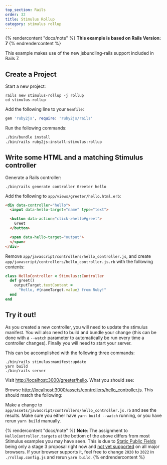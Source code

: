 ```yaml
---
top_section: Rails
order: 32
title: Stimulus Rollup
category: stimulus rollup
---
```


{% rendercontent "docs/note" %}
**This example is based on Rails Version: 7**
{% endrendercontent %}

This example makes use of the new jsbundling-rails support included in Rails
7.

## Create a Project

Start a new project:

```
rails new stimulus-rollup -j rollup
cd stimulus-rollup
```

Add the following line to your `Gemfile`:

```ruby
gem 'ruby2js', require: 'ruby2js/rails'
```

Run the following commands:

```sh
./bin/bundle install
./bin/rails ruby2js:install:stimulus:rollup
```

## Write some HTML and a matching Stimulus controller

Generate a Rails controller:

```
./bin/rails generate controller Greeter hello
```

Add the following to `app/views/greeter/hello.html.erb`:

```html
<div data-controller="hello">
  <input data-hello-target="name" type="text">

  <button data-action="click->hello#greet">
    Greet
  </button>

  <span data-hello-target="output">
  </span>
</div>
```

Remove `app/javascript/controllers/hello_controller.js`, and create
`app/javascript/controllers/hello_controller.js.rb` with the following
contents:

<div data-controller="ruby" data-options='{
  "eslevel": 2020,
  "autoexports": "default",
  "filters": ["esm", "stimulus", "functions"]
}'></div>

```ruby
class HelloController < Stimulus::Controller
  def greet()
    outputTarget.textContent =
      "Hello, #{nameTarget.value} from Ruby!"
  end
end
```

## Try it out!

As you created a new controller, you will need to update the stimulus
manifest.  You will also need to build and bundle your change (this can be done with a
`--watch` parameter to automatically be run every time a controller changes).
Finally you will need to start your server.

This can be accomplished with the following three commands:

```
./bin/rails stimulus:manifest:update
yarn build
./bin/rails server
```

Visit <http://localhost:3000/greeter/hello>.  What you should see:

<p data-controller="eval" data-html="div.language-html"></p>

Browse <http://localhost:3000/assets/controllers/hello_controller.js>.  This
should match the following:

<div data-controller="js"></div>

Make a change to `app/assets/javascript/controllers/hello_controller.js.rb`
and see the results.  Make sure you either have `yarn build --watch` running,
or you have rerun `yarn build` manually.

{% rendercontent "docs/note" %}
**Note**: The assignment to `HelloController.targets` at the bottom of the
above differs from most Stimulus examples you may have seen.  This is due to
[Static Public Fields](https://github.com/tc39/proposal-static-class-features#static-public-fields)
being only a stage 3 proposal right now and
[not yet supported](https://developer.mozilla.org/en-US/docs/Web/JavaScript/Reference/Classes/static#browser_compatibility)
on all major browsers.  If your browser supports it, feel free to change
`2020` to `2022` in `./rollup.config.js` and rerun `yarn build`.
{% endrendercontent %}
